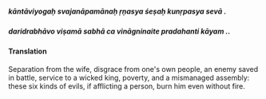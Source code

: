 ##### kāntāviyogaḥ svajanāpamānaḥ ṛṇasya śeṣaḥ kunṛpasya sevā .
##### daridrabhāvo viṣamā sabhā ca vināgninaite pradahanti kāyam ..

#### Translation

Separation from the wife, disgrace from one's own people, an enemy saved in battle, service to a wicked king, poverty, and a mismanaged assembly: these six kinds of evils, if afflicting a person, burn him even without fire.